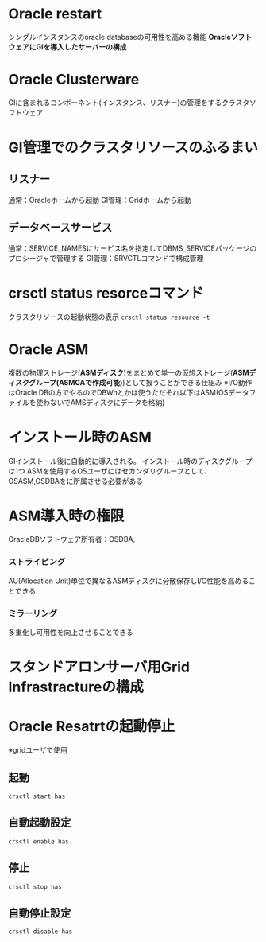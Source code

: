 # Oracle restart
シングルインスタンスのoracle databaseの可用性を高める機能
**OracleソフトウェアにGIを導入したサーバーの構成**
# Oracle Clusterware
GIに含まれるコンポーネント(インスタンス、リスナー)の管理をするクラスタソフトウェア
# GI管理でのクラスタリソースのふるまい
## リスナー
通常：Oracleホームから起動
GI管理：Gridホームから起動
## データベースサービス
通常：SERVICE_NAMESにサービス名を指定してDBMS_SERVICEパッケージのプロシージャで管理する
GI管理：SRVCTLコマンドで構成管理
# crsctl status resorceコマンド
クラスタリソースの起動状態の表示
`crsctl status resource -t`
# Oracle ASM
複数の物理ストレージ(**ASMディスク**)をまとめて単一の仮想ストレージ(**ASMディスクグループ(ASMCAで作成可能)**)として扱うことができる仕組み
※I/O動作はOracle DBの方でやるのでDBWnとかは使うただそれ以下はASM(OSデータファイルを使わないでAMSディスクにデータを格納)
# インストール時のASM
GIインストール後に自動的に導入される。
インストール時のディスクグループは1つ
ASMを使用するOSユーザにはセカンダリグループとして、OSASM,OSDBAをに所属させる必要がある
# ASM導入時の権限
OracleDBソフトウェア所有者：OSDBA,
### ストライピング
AU(Allocation Unit)単位で異なるASMディスクに分散保存しI/O性能を高めることできる
### ミラーリング
多重化し可用性を向上させることできる
# スタンドアロンサーバ用Grid Infrastractureの構成

# Oracle Resatrtの起動停止
※gridユーザで使用
## 起動
`crsctl start has` 
## 自動起動設定
`crsctl enable has`
## 停止
`crsctl stop has`
## 自動停止設定
`crsctl disable has`
